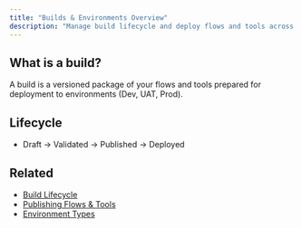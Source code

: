 ```yaml
---
title: "Builds & Environments Overview"
description: "Manage build lifecycle and deploy flows and tools across environments."
---
```


## What is a build?

A build is a versioned package of your flows and tools prepared for deployment to environments (Dev, UAT, Prod).

## Lifecycle

- Draft → Validated → Published → Deployed

## Related

- [Build Lifecycle](/builds/lifecycle)
- [Publishing Flows & Tools](/builds/publishing)
- [Environment Types](/builds/environments)
